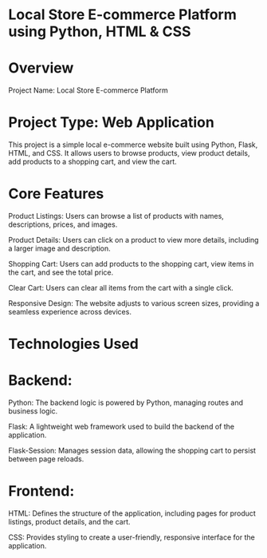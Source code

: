 # Local Store E-commerce Platform using Python, HTML & CSS

# Overview
Project Name: Local Store E-commerce Platform

# Project Type: Web Application
This project is a simple local e-commerce website built using Python, Flask, HTML, and CSS. It allows users to browse products, view product details, add products to a shopping cart, and view the cart.

# Core Features
Product Listings: Users can browse a list of products with names, descriptions, prices, and images.


Product Details: Users can click on a product to view more details, including a larger image and description.

Shopping Cart: Users can add products to the shopping cart, view items in the cart, and see the total price.

Clear Cart: Users can clear all items from the cart with a single click.

Responsive Design: The website adjusts to various screen sizes, providing a seamless experience across devices.

# Technologies Used
# Backend:

Python: The backend logic is powered by Python, managing routes and business logic.

Flask: A lightweight web framework used to build the backend of the application.

Flask-Session: Manages session data, allowing the shopping cart to persist between page reloads.

# Frontend:

HTML: Defines the structure of the application, including pages for product listings, product details, and the cart.

CSS: Provides styling to create a user-friendly, responsive interface for the application.
